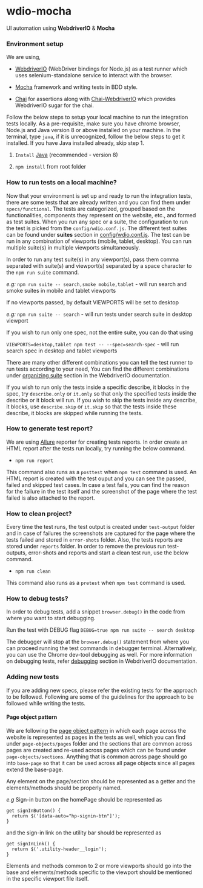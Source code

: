# wdio-mocha
UI automation using **WebdriverIO** &amp; **Mocha**

### Environment setup

We are using,

* [WebdriverIO](http://webdriver.io/) (WebDriver bindings for Node.js) as a test runner which uses selenium-standalone service to interact with the browser. 

* [Mocha](https://mochajs.org/) framework and writing tests in BDD style.

* [Chai](http://chaijs.com/) for assertions along with [Chai-WebdriverIO](http://webdriver.io/guide/plugins/chai-webdriverio.html) which provides WebdriverIO sugar for the chai.


Follow the below steps to setup your local machine to run the integration tests locally.
As a pre-requisite, make sure you have chrome browser, Node.js and Java version 8 or above installed on your machine.
In the terminal, type `java`, if it is unrecognized, follow the below steps to get it installed. If you have Java installed already, skip step 1.


1. `Install` [Java](https://java.com/en/download/mac_download.jsp) (recommended - version 8)
	 
2. `npm install` from root folder

### How to run tests on a local machine?

Now that your environment is set up and ready to run the integration tests, there are some tests that are already written and you can find them under `specs/functional`. The tests are categorized, grouped based on the functionalities, components they represent on the website, etc., and formed as test suites. When you run any spec or a suite, the configuration to run the test is picked from the `config/wdio.conf.js`. The different test suites can be found under **suites** section in [config/wdio.conf.js](https://github.com/ragu2807/wdio-mocha/blob/master/config/wdio.conf.js). The test can be run in any combination of viewports (mobile, tablet, desktop). You can run multiple suite(s) in multiple viewports simultaneously.

In order to run any test suite(s) in any viewport(s), pass them comma separated with suite(s) and viewport(s) separated by a space character to the `npm run suite` command.
 
 *e.g:* `npm run suite -- search,smoke mobile,tablet` - will run search and smoke suites in mobile and tablet viewports
 
 If no viewports passed, by default VIEWPORTS will be set to desktop
 
 *e.g:* `npm run suite -- search` - will run tests under search suite in desktop viewport
 
 If you wish to run only one spec, not the entire suite, you can do that using
 
 `VIEWPORTS=desktop,tablet npm test -- --spec=search-spec` - will run search spec in desktop and tablet viewports
 
 There are many other different combinations you can tell the test runner to run tests according to your need, You can find the different combinations under [organizing suite](http://webdriver.io/guide/testrunner/organizesuite.html) section in the WebdriverIO documentation.
 
 If you wish to run only the tests inside a specific describe, it blocks in the spec, try `describe.only` or `it.only` so that only the specified tests inside the describe or it block will run. If you wish to skip the tests inside any describe, it blocks, use `describe.skip` or `it.skip` so that the tests inside these describe, it blocks are skipped while running the tests.

### How to generate test report?

We are using [Allure](http://allure.qatools.ru/) reporter for creating tests reports. In order create an HTML report after the tests run locally, try running the below command.

* `npm run report`


This command also runs as a `posttest` when `npm test` command is used.
An HTML report is created with the test ouput and you can see the passed, failed and skipped test cases. In case a test fails, you can find the reason for the failure in the test itself and the screenshot of the page where the test failed is also attached to the report.

### How to clean project?

Every time the test runs, the test output is created under `test-output` folder and in case of failures the screenshots are captured for the page where the tests failed and stored in `error-shots` folder. Also, the tests reports are stored under `reports` folder. In order to remove the previous run test-outputs, error-shots and reports and start a clean test run, use the below command.

* `npm run clean`

This command also runs as a `pretest` when `npm test` command is used.

### How to debug tests?

In order to debug tests, add a snippet `browser.debug()` in the code from where you want to start debugging.

Run the test with DEBUG flag `DEBUG=true npm run suite -- search desktop`

The debugger will stop at the `browser.debug()` statement from where you can proceed running the test commands in debugger terminal. Alternatively, you can use the Chrome dev-tool debugging as well. For more information on debugging tests, refer [debugging](http://webdriver.io/guide/testrunner/debugging.html) section in WebdriverIO documentation.

### Adding new tests
If you are adding new specs, please refer the existing tests for the approach to be followed. Following are some of the guidelines for the approach to be followed while writing the tests.

#### Page object pattern

We are following the [page object pattern](http://webdriver.io/guide/testrunner/pageobjects.html) in which each page across the website is represented as pages in the tests as well, which you can find under `page-objects/pages` folder and the sections that are common across pages are created and re-used across pages which can be found under `page-objects/sections`. Anything that is common across page should go into `base-page` so that it can be used across all page objects since all pages extend the base-page.

Any element on the page/section should be represented as a getter and the elements/methods should be properly named.

*e.g* Sign-in button on the homePage should be represented as 

```
get signInButton() {
  return $('[data-auto="hp-signin-btn"]');
}
```
and the sign-in link on the utility bar should be represented as

```
get signInLink() {
  return $('.utility-header__login');
}
```

Elements and methods common to 2 or more viewports should go into the base and elements/methods specific to the viewport should be mentioned in the specific viewport file itself.
